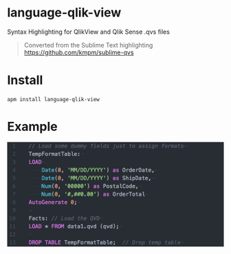 # language-qlik-view

Syntax Highlighting for QlikView and Qlik Sense .qvs files

> Converted from the Sublime Text highlighting https://github.com/kmpm/sublime-qvs

# Install
```shell
apm install language-qlik-view
```

# Example
![Example](./example/example.png)
